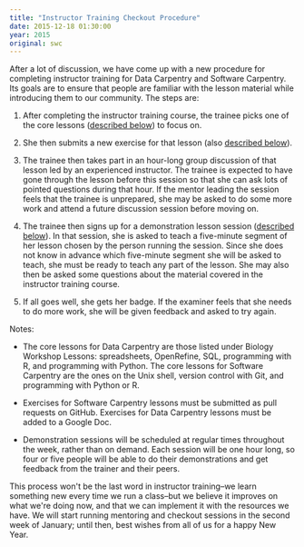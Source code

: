 ```yaml
---
title: "Instructor Training Checkout Procedure"
date: 2015-12-18 01:30:00
year: 2015
original: swc
---
```

<p>
  After a lot of discussion,
  we have come up with a new procedure for completing instructor training
  for Data Carpentry and Software Carpentry.
  Its goals are to ensure that people are familiar with the lesson material
  while introducing them to our community.
  The steps are:
</p>
<ol>
  <li>
    <p>
      After completing the instructor training course,
      the trainee picks one of the core lessons (<a href="#lessons">described below</a>) to focus on.
    </p>
  </li>
  <li>
    <p>
      She then submits a new exercise for that lesson (also <a href="#submit">described below</a>).
    </p>
  </li>
  <li>
    <p>
      The trainee then takes part in an hour-long group discussion of that lesson
      led by an experienced instructor.
      The trainee is expected to have gone through the lesson before this session
      so that she can ask lots of pointed questions during that hour.
      If the mentor leading the session feels that the trainee is unprepared,
      she may be asked to do some more work and attend a future discussion session before moving on.
    </p>
  </li>
  <li>
    <p>
      The trainee then signs up for a demonstration lesson session (<a href="#demo">described below</a>).
      In that session,
      she is asked to teach a five-minute segment of her lesson
      chosen by the person running the session.
      Since she does not know in advance which five-minute segment she will be asked to teach,
      she must be ready to teach any part of the lesson.
      She may also then be asked some questions about the material covered in the instructor training course.
    </p>
  </li>
  <li>
    <p>
      If all goes well,
      she gets her badge.
      If the examiner feels that she needs to do more work,
      she will be given feedback and asked to try again.
    </p>
  </li>
</ol>
<p>
  Notes:
</p>
<ul>
  <li id="lessons">
    <p>
      The core lessons for Data Carpentry are those listed under
      Biology Workshop Lessons:
      spreadsheets,
      OpenRefine,
      SQL,
      programming with R,
      and programming with Python.
      The core lessons for Software Carpentry are the ones on
      the Unix shell,
      version control with Git,
      and programming with Python
      or R.
    </p>
  </li>
  <li id="submit">
    <p>
      Exercises for Software Carpentry lessons must be submitted as pull requests on GitHub.
      Exercises for Data Carpentry lessons must be added to a Google Doc.
    </p>
  </li>
  <li id="demo">
    <p>
      Demonstration sessions will be scheduled at regular times throughout the week,
      rather than on demand.
      Each session will be one hour long,
      so four or five people will be able to do their demonstrations and get feedback
      from the trainer and their peers.
    </p>
  </li>
</ul>
<p>
  This process won't be the last word in instructor training–we
  learn something new
  every time we run a class–but we believe it improves on what we're doing now,
  and that we can implement it with the resources we have.
  We will start running mentoring and checkout sessions in the second week of January;
  until then,
  best wishes from all of us for a happy New Year.
</p>
